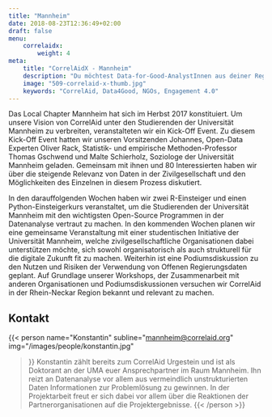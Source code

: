 ```yaml
---
title: "Mannheim"
date: 2018-08-23T12:36:49+02:00
draft: false
menu: 
    correlaidx:
        weight: 4
meta:
    title: "CorrelAidX - Mannheim"
    description: "Du möchtest Data-for-Good-AnalystInnen aus deiner Region kennenlernen, und zusammen Daten für den guten Zweck nutzen? Mit CorrelAidX bringen wir Data for Good in deine Stadt!"
    image: "509-correlaid-x-thumb.jpg"
    keywords: "CorrelAid, Data4Good, NGOs, Engagement 4.0"
---
```




Das Local Chapter Mannheim hat sich im Herbst 2017 konstituiert. Um unsere Vision von CorrelAid unter den Studierenden der Universität Mannheim zu verbreiten, veranstalteten wir ein Kick-Off Event. Zu diesem Kick-Off Event hatten wir unseren Vorsitzenden Johannes, Open-Data Experten Oliver Rack, Statistik- und empirische Methoden-Professor Thomas Gschwend und Malte Schierholz, Soziologe der Universität Mannheim geladen. Gemeinsam mit ihnen und 80 Interessierten haben wir über die steigende Relevanz von Daten in der Zivilgesellschaft und den Möglichkeiten des Einzelnen in diesem Prozess diskutiert.

In den darauffolgenden Wochen haben wir zwei R-Einsteiger und einen Python-Einsteigerkurs veranstaltet, um die Studierenden der Universität Mannheim mit den wichtigsten Open-Source Programmen in der Datenanalyse vertraut zu machen. In den kommenden Wochen planen wir eine gemeinsame Veranstaltung mit einer studentischen Initiative der Universität Mannheim, welche zivilgesellschaftliche Organisationen dabei unterstützen möchte, sich sowohl organisatorisch als auch strukturell für die digitale Zukunft fit zu machen. Weiterhin ist eine Podiumsdiskussion zu den Nutzen und Risiken der Verwendung von Offenen Regierungsdaten geplant. Auf Grundlage unserer Workshops, der Zusammenarbeit mit anderen Organisationen und Podiumsdiskussionen versuchen wir CorrelAid in der Rhein-Neckar Region bekannt und relevant zu machen.

## Kontakt

{{< person 
    name="Konstantin"
    subline="mannheim@correlaid.org"
    img="/images/people/konstantin.jpg"
>}}
Konstantin zählt bereits zum CorrelAid Urgestein und ist als Doktorant an der UMA euer Ansprechpartner im Raum Mannheim.
Ihn reizt an Datenanalyse vor allem aus vermeindlich unstrukturierten Daten Informationen zur Problemlösung zu gewinnen. In der Projektarbeit freut er sich dabei vor allem über die Reaktionen der Partnerorganisationen auf die Projektergebnisse.
{{< /person >}}